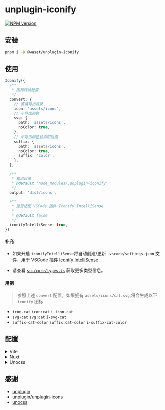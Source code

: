 # unplugin-iconify

[![NPM version](https://img.shields.io/npm/v/@waset/unplugin-iconify?color=blue)](https://www.npmjs.com/package/@waset/unplugin-iconify)

## 安装

```bash
pnpm i -D @waset/unplugin-iconify
```

## 使用

```ts
Iconify({
  /**
   * 图标转换配置
   */
  convert: {
    // 直接导出目录
    icon: 'assets/icons',
    // 不导出颜色
    svg: {
      path: 'assets/icons',
      noColor: true,
    },
    // 不导出颜色且添加后缀
    suffix: {
      path: 'assets/icons',
      noColor: true,
      suffix: 'color',
    },
  },

  /**
   * 输出目录
   * @default 'node_modules/.unplugin-iconify'
   */
  output: 'dist/icons',

  /**
   * 是否适配 VSCode 插件 Iconify IntelliSense
   *
   * @default false
   */
  iconifyIntelliSense: true,
})
```

#### 补充

- 如果开启 `iconifyIntelliSense`将自动创建/更新 `.vscode/settings.json` 文件，用于 VSCode 插件 [Iconify IntelliSense](https://marketplace.visualstudio.com/items?itemName=antfu.iconify)

- 请查看 [`src/core/types.ts`](https://github.com/waset/unplugin-iconify/blob/main/src/core/types.ts) 获取更多类型信息。

#### 用例

> 参照上述 `convert` 配置，如果拥有 `assets/icons/cat.svg`,将会生成以下 `iconify` 图标

- `icon-cat` `icon:cat` `i-icon-cat`
- `svg-cat` `svg:cat` `i-svg-cat`
- `suffix-cat-color` `suffix:cat-color` `i-suffix-cat-color`

## 配置

<details>
<summary>Vite</summary>

```ts
// vite.config.ts
import Iconify from '@waset/unplugin-iconify/vite'

export default defineConfig({
  plugins: [
    Iconify({
      // ...
    })
  ],
})
```
</details>

<details>
<summary>Nuxt</summary>

```ts
// nuxt.config.ts
import { defineNuxtConfig } from 'nuxt/config'

// https://nuxt.com/docs/api/configuration/nuxt-config
export default defineNuxtConfig({
  modules: [
    // ...
    '@waset/unplugin-iconify/nuxt'
  ],
  Iconify: {
    // ...
  },
})
```
</details>

<details>
<summary>Unocss</summary>

```ts
// uno.config.ts
import { UnocssLoader } from '@waset/unplugin-iconify/loader'
import { defineConfig, presetIcons } from 'unocss'

export default defineConfig({
  presets: [
    // ...
    presetIcons({
      scale: 1.2,
      warn: true,
      extraProperties: {
        'display': 'inline-block',
        'vertical-align': 'middle',
      },
      collections: {
        ...UnocssLoader(/** output */),
      },
    }),
  ],
  // ...
})
```
</details>

## 感谢

- [unplugin](https://github.com/unjs/unplugin)
- [unplugin/unplugin-icons](https://github.com/unplugin/unplugin-icons)
- [unocss](https://unocss.dev/presets/icons)
